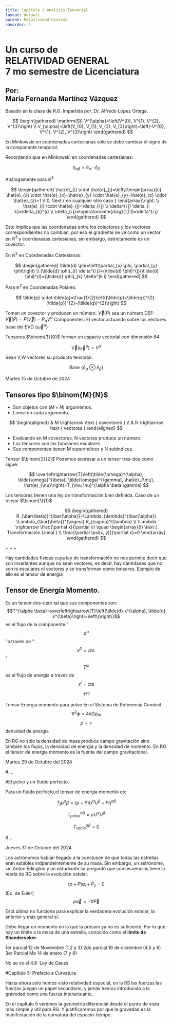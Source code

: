 ```yaml
---
title: Capitulo 3 Analisis Tensorial
layout: default
parent: Relatividad General
navorder: 4
---
```


# Un curso de <br> RELATIVIDAD GENERAL <br> 7 mo semestre de Licenciatura 

## Por: <br> María Fernanda Martínez Vázquez

Basado en la clase de R.G. Impartida por: Dr. Alfredo Lopez Ortega.

$$
\begin{gathered}
\mathrm{Si} V^{\alpha}=\left(V^{0}, V^{1}, V^{2}, V^{3}\right) \\
V_{\alpha}=\left(V_{0}, V_{1}, V_{2}, V_{3}\right)=\left(-V^{0}, V^{1}, V^{2}, V^{3}\right)
\end{gathered}
$$

En Minkowski en coordenadas cartesianas sólo se debe cambiar el signo de la componente temporal.

Recordando que en Minkowski en coordenadas cartesianas:

$$
\eta_{\alpha \beta}=\hat{e}_{\alpha} \cdot \hat{e}_{\beta}
$$

Análogamente para $\mathbb{R}^{3}$

$$
\begin{gathered}
\hat{e}_{i} \cdot \hat{e}_{j}=\left\{\begin{array}{c}
\hat{e}_{x} \cdot \hat{e}_{x}=\hat{e}_{y} \cdot \hat{e}_{y}=\hat{e}_{z} \cdot \hat{e}_{z}=1 \\
0, \text { en cualquier otro caso }
\end{array}\right. \\
\hat{e}_{i} \cdot \hat{e}_{j}=\delta_{i j} \\
\delta^{i j} \delta_{i k}=\delta_{k}^{i} \\
\delta_{i j}=\operatorname{diag}(1,1,1)=\delta^{i j}
\end{gathered}
$$

Esto implica que las coordenadas entre los colectores y los vectores correspondientes no cambian, por eso el gradiente se ve como un vector en $\mathbb{R}^{3}$ y coordenadas cartesianas, sin embargo, estrictamente es un covector.

En $\mathbb{R}^{2}$ en Coordenadas Cartesianas:

$$
\begin{gathered}
\tilde{d} \phi=\left(\partial_{x} \phi, \partial_{y} \phi\right) \\
(\tilde{d} \phi)_{i} \delta^{i j}=(\tilde{d} \phi)^{j}(\tilde{d} \phi)^{i}=(\tilde{d} \phi)_{k} \delta^{k i}
\end{gathered}
$$

Para $\mathbb{R}^{2}$ en Coordenadas Polares:

$$
\tilde{p} \cdot \tilde{q}=\frac{1}{2}\left((\tilde{p}+\tilde{q})^{2}-(\tilde{p})^{2}-(\tilde{q})^{2}\right)
$$

Toman un covector y producen un número.
$\vec{V}(\tilde{P})$ sea un número
DEF: $\vec{V}(\tilde{P})=\tilde{P}(\vec{V})=P_{\alpha} V^{\alpha}$
Componentes: El vector actuando sobre los vectores base del EVD $\left\{\vec{\omega}^{\alpha}\right\}$

Tensores $\binom{3}{0}$ forman un espacio vectorial con dimensión 64.

$$
\vec{V}\left(\vec{\omega}^{\alpha}\right)=V^{\alpha}
$$

Sean V,W vectores su producto tensorial.

$$
\text { Base }\left\{\hat{e}_{\alpha} \otimes \hat{e}_{\beta}\right\}
$$

Martes 15 de Octubre de 2024

## Tensores tipo $\binom{M}{N}$

- Son objetos con $(M+N)$ argumentos.
- Lineal en cada argumento.

$$
\begin{aligned}
& M \rightarrow \text { covectores } \\
& N \rightarrow \text { vectores }
\end{aligned}
$$

- Evaluando en M covectores, N vectores produce un número.
- Los tensores son las funciones escalares.
- Sus componentes tienen M superíndices y N subíndices.

Tensor $\binom{3}{2}$
Podemos expresar a un tensor tres-dos como sigue:

$$
\overleftrightarrow{T}\left(\tilde{\omega}^{\alpha}, \tilde{\omega}^{\beta}, \tilde{\omega}^{\gamma}, \hat{e}_{\mu}, \hat{e}_{\nu}\right)=T_{\mu \nu}^{\alpha \beta \gamma}
$$

Los tensores tienen una ley de transformación bien definida. Caso de un tensor $\binom{1}{1}$

$$
\begin{gathered}
R_{\bar{\beta}}^{\bar{\alpha}}=\Lambda_{\lambda}^{\bar{\alpha}} \Lambda_{\bar{\beta}}^{\sigma} R_{\sigma}^{\lambda} \\
\Lambda \rightarrow \frac{\partial x}{\partial x} \quad \begin{array}{l}
\text { Transformación Lineal } \\
\frac{\partial \psi(x, y)}{\partial x}=0
\end{array}
\end{gathered}
$$

$+++$

Hay cantidades físicas cuya ley de transformación no nos permite decir que son invariantes aunque no sean vectores, es decir, hay cantidades que no son ni escalares ni vectores y se transforman como tensores. Ejemplo de ello es el tensor de energía

## Tensor de Energía Momento.

Es un tensor dos-cero tal que sus componentes son:
$$T^{\alpha \beta}=\overleftrightarrow{T}\left(\tilde{d} x^{\alpha}, \tilde{d} x^{\beta}\right)=\left\{\right\}$$ es el flujo de la componente " $$ p^{\alpha}$$ "a través de " $$x^{\beta}=c t e . $$"  $$ T^{o i} $$ es el flujo de energía a través de $$ x^{i}=c t e$$

$$T^{x o}$$

Tensor Energía momento para polvo
En el Sistema de Referencia Comóvil
$$\nabla^{2} \phi=4 \pi G \rho_{m}$$
$$\rho=>$$densidad de energia

En RG no sólo la densidad de masa produce campo gravitación sino también los flujos, la densidad de energía y la densidad de momento. En RG el tensor de energía momento es la fuente del campo gravitacional.

Martes 29 de Octubre del 2024

#....


#El polvo y un fluido perfecto.

Para un fluido perfecto,el tensor de energía momento es:

$$ T_fp ^\alpha\beta = (\rho+P)U^\alpha U^\beta+ P\eta^{\alpha \beta}  $$

$$ T_{polvo}^{\alpha \beta}=\rho U^{\alpha}U^\beta$$

$$ T_{vacio}^{\alpha\beta}=0 $$

#...

Jueves 31 de Octubre del 2024

Los astrónomos habían llegado a la conclusón de que todas las estrellas eran estables indpendeintemente de su masa.
Sin embargo, un astrónomo, sir. Anton Edington y un estudiante se preguntó que consecuencias tiene la teoría de RG sobre la evolución estelar.

$$ (\rho + P)a_i+P_{ij}=0 $$ (Ec. de Euler)
$$ \rho \vec{a} = -\nabla \vec{P} $$ 

Está última no funciona para explicar la verdadera evolución estelar, la anterior y más general sí.
   
Debe llegar un momento en la que la presión ya no es suficiente. Por lo que hay un limite a la masa de una estrella, conocido como el **límite de Shanderseker**.

1er parcial 12 de Noviembre		(1,2 y 3)
2do parcial 19 de diciembre		(4,5 y 6)
3er Parcial Ma 14 de enero		(7 y 8)

No se ve el 4.8: Ley de Gauss

#Capítulo 5: Prefacío a Curvatura

Hasta ahora solo hemos visto relatividad especial, en la RS las fuerzas las fuerzas juegan un papel secundario, y jamás hemos introducido a la gravedad como una fuerza interactuante.

En el capítulo 5 verémos la geometría diferencial desde el punto de vista más simple y útil para RG. Y justificaremos por qué la gravedad es la manifestación de la curvatura del espacio-tiempo.

